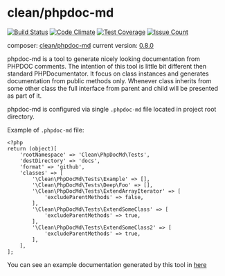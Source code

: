 # clean/phpdoc-md

[![Build Status](https://travis-ci.org/clean/phpdoc-md.svg?branch=master)](https://travis-ci.org/clean/phpdoc-md)
[![Code Climate](https://codeclimate.com/github/clean/phpdoc-md/badges/gpa.svg)](https://codeclimate.com/github/clean/phpdoc-md)
[![Test Coverage](https://codeclimate.com/github/clean/phpdoc-md/badges/coverage.svg)](https://codeclimate.com/github/clean/phpdoc-md/coverage)
[![Issue Count](https://codeclimate.com/github/clean/phpdoc-md/badges/issue_count.svg)](https://codeclimate.com/github/clean/phpdoc-md)

composer: [clean/phpdoc-md](https://packagist.org/packages/clean/phpdoc-md)
current version: [0.8.0](CHANGELOG.md)

phpdoc-md is a tool to generate nicely looking documentation from PHPDOC comments.
The intention of this tool is little bit different then standard PHPDocumentator.
It focus on class instances and generates documentation from public methods only.
Whenever class inherits from some other class the full interface from parent and child will be presented
as part of it. 

phpdoc-md is configured via single `.phpdoc-md` file located in project root directory.

Example of `.phpdoc-md` file:

```
<?php
return (object)[
    'rootNamespace' => 'Clean\PhpDocMd\Tests',
    'destDirectory' => 'docs',
    'format' => 'github',
    'classes' => [
        '\Clean\PhpDocMd\Tests\Example' => [],
        '\Clean\PhpDocMd\Tests\Deep\Foo' => [],
        '\Clean\PhpDocMd\Tests\ExtendArrayIterator' => [
            'excludeParentMethods' => false,
        ],
        '\Clean\PhpDocMd\Tests\ExtendSomeClass' => [
            'excludeParentMethods' => true,
        ],
        '\Clean\PhpDocMd\Tests\ExtendSomeClass2' => [
            'excludeParentMethods' => true,
        ],
    ],
];
```

You can see an example documentation generated by this tool in [here](docs/README.md)

